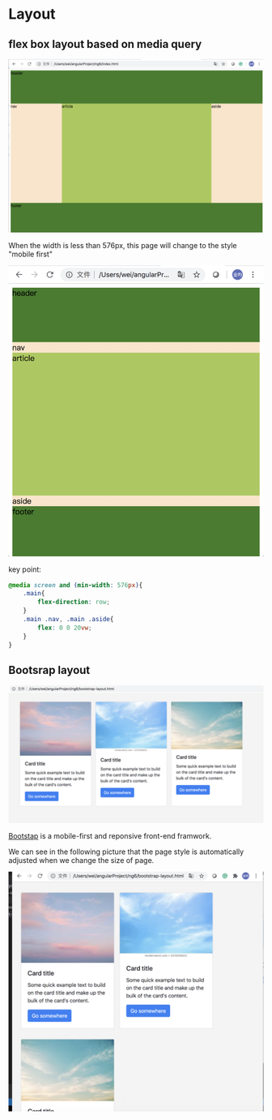 # Layout

## flex box layout based on media query

![image-20200625142619098](./image_mobile_first/image-20200625142619098.png)

When the width is less than 576px, this page will change to the style "mobile first"

![image-20200625142808560](./image_mobile_first/image-20200625142808560.png)



key point: 

```css
@media screen and (min-width: 576px){
    .main{
    	flex-direction: row;
    }
    .main .nav, .main .aside{
    	flex: 0 0 20vw;
    }
}
```



## Bootsrap layout

![image-20200626161406956](./image_mobile_first/image-20200626161406956.png)



[Bootstap](https://getbootstrap.com/docs/4.5/getting-started/introduction/) is a mobile-first and reponsive front-end framwork. 

We can see in the following picture that the page style is automatically adjusted when we change the size of page.



![image-20200626161626454](./image_mobile_first/image-20200626161626454.png)